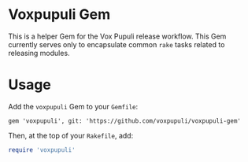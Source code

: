 # Voxpupuli Gem
This is a helper Gem for the Vox Pupuli release workflow. This Gem currently serves only to encapsulate common `rake` tasks related to releasing modules.

# Usage
Add the `voxpupuli` Gem to your `Gemfile`:

```
gem 'voxpupuli', git: 'https://github.com/voxpupuli/voxpupuli-gem'
```

Then, at the top of your `Rakefile`, add:

```ruby
require 'voxpupuli'
```

